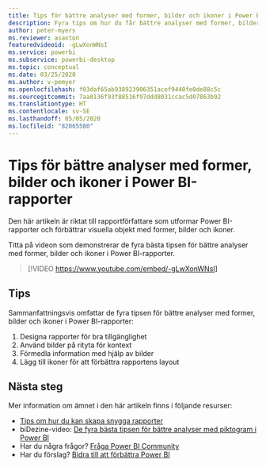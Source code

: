 ```yaml
---
title: Tips för bättre analyser med former, bilder och ikoner i Power BI-rapporter
description: Fyra tips om hur du får bättre analyser med former, bilder och ikoner i visuella Power BI-rapportobjekt, i Power BI Desktop eller i Power BI-tjänsten.
author: peter-myers
ms.reviewer: asaxton
featuredvideoid: -gLwXonWNsI
ms.service: powerbi
ms.subservice: powerbi-desktop
ms.topic: conceptual
ms.date: 03/25/2020
ms.author: v-pemyer
ms.openlocfilehash: f03daf65ab938923906351acef9440fe0de88c5c
ms.sourcegitcommit: 7aa0136f93f88516f97ddd8031ccac5d07863b92
ms.translationtype: HT
ms.contentlocale: sv-SE
ms.lasthandoff: 05/05/2020
ms.locfileid: "82065580"
---
```

# <a name="tips-to-improve-analysis-with-shapes-images-and-icons-in-power-bi-reports"></a>Tips för bättre analyser med former, bilder och ikoner i Power BI-rapporter

Den här artikeln är riktat till rapportförfattare som utformar Power BI-rapporter och förbättrar visuella objekt med former, bilder och ikoner.

Titta på videon som demonstrerar de fyra bästa tipsen för bättre analyser med former, bilder och ikoner i Power BI-rapporter.

> [!VIDEO https://www.youtube.com/embed/-gLwXonWNsI]

## <a name="tips"></a>Tips

Sammanfattningsvis omfattar de fyra tipsen för bättre analyser med former, bilder och ikoner i Power BI-rapporter:

1. Designa rapporter för bra tillgänglighet
1. Använd bilder på rityta för kontext
1. Förmedla information med hjälp av bilder
1. Lägg till ikoner för att förbättra rapportens layout

## <a name="next-steps"></a>Nästa steg

Mer information om ämnet i den här artikeln finns i följande resurser:

- [Tips om hur du kan skapa snygga rapporter](../desktop-tips-and-tricks-for-creating-reports.md)
- biDezine-video: [De fyra bästa tipsen för bättre analyser med piktogram i Power BI](https://www.youtube.com/watch?v=-gLwXonWNsI)
- Har du några frågor? [Fråga Power BI Community](https://community.powerbi.com/)
- Har du förslag? [Bidra till att förbättra Power BI](https://ideas.powerbi.com/)
